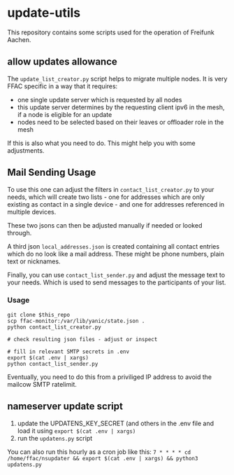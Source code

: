 <!--
SPDX-License-Identifier: BSD-2-Clause
-->
#  update-utils

This repository contains some scripts used for the operation of Freifunk Aachen.

## allow updates allowance 

The `update_list_creator.py` script helps to migrate multiple nodes.
It is very FFAC specific in a way that it requires:

* one single update server which is requested by all nodes
* this update server determines by the requesting client ipv6 in the mesh, if a node is eligible for an update
* nodes need to be selected based on their leaves or offloader role in the mesh

If this is also what you need to do.
This might help you with some adjustments.


## Mail Sending Usage

To use this one can adjust the filters in `contact_list_creator.py` to your needs, which will create two lists - one for addresses which are only existing as contact in a single device - and one for addresses referenced in multiple devices.

These two jsons can then be adjusted manually if needed or looked through.

A third json `local_addresses.json` is created containing all contact entries which do no look like a mail address.
These might be phone numbers, plain text or nicknames.

Finally, you can use `contact_list_sender.py` and adjust the message text to your needs.
Which is used to send messages to the participants of your list.

### Usage

```
git clone $this_repo
scp ffac-monitor:/var/lib/yanic/state.json .
python contact_list_creator.py

# check resulting json files - adjust or inspect

# fill in relevant SMTP secrets in .env
export $(cat .env | xargs)
python contact_list_sender.py
```

Eventually, you need to do this from a priviliged IP address to avoid the mailcow SMTP ratelimit.

## nameserver update script

1. update the UPDATENS_KEY_SECRET (and others in the .env file and load it using `export $(cat .env | xargs)`
2. run the `updatens.py` script

You can also run this hourly as a cron job like this:
`7 * * * * cd /home/ffac/nsupdater && export $(cat .env | xargs) && python3 updatens.py`
